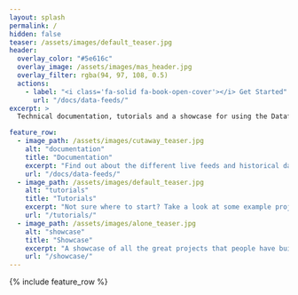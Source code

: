 ```yaml
---
layout: splash
permalink: /
hidden: false
teaser: /assets/images/default_teaser.jpg
header:
  overlay_color: "#5e616c"
  overlay_image: /assets/images/mas_header.jpg
  overlay_filter: rgba(94, 97, 108, 0.5)
  actions:
    - label: "<i class='fa-solid fa-book-open-cover'></i> Get Started"
      url: "/docs/data-feeds/"
excerpt: >
  Technical documentation, tutorials and a showcase for using the Datafeeds and Data from the Mayflower Autonomous Ship.

feature_row:
  - image_path: /assets/images/cutaway_teaser.jpg
    alt: "documentation"
    title: "Documentation"
    excerpt: "Find out about the different live feeds and historical data from the voyages of the Mayflower Autonomous Ship."
    url: "/docs/data-feeds/"
  - image_path: /assets/images/default_teaser.jpg
    alt: "tutorials"
    title: "Tutorials"
    excerpt: "Not sure where to start? Take a look at some example projects that use the live data feeds."
    url: "/tutorials/"
  - image_path: /assets/images/alone_teaser.jpg
    alt: "showcase"
    title: "Showcase"
    excerpt: "A showcase of all the great projects that people have built so far!"
    url: "/showcase/"   
---
```


{% include feature_row %}
